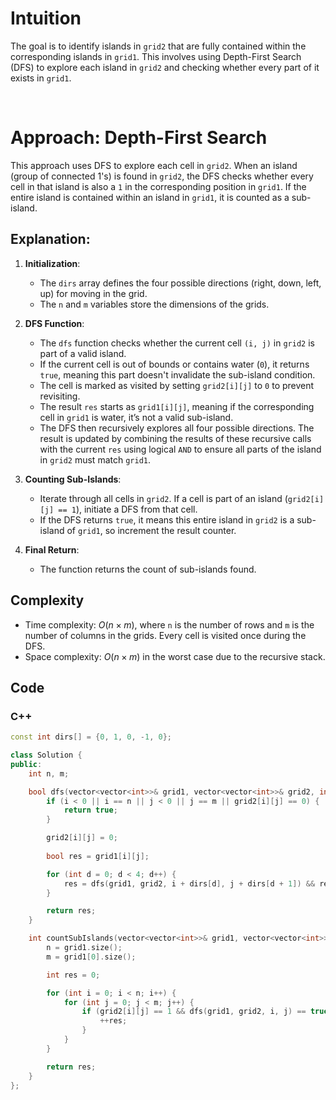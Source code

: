 # Intuition

The goal is to identify islands in `grid2` that are fully contained within the corresponding islands in `grid1`. This involves using Depth-First Search (DFS) to explore each island in `grid2` and checking whether every part of it exists in `grid1`.

<p>&nbsp;</p>

# Approach: Depth-First Search
This approach uses DFS to explore each cell in `grid2`. When an island (group of connected 1's) is found in `grid2`, the DFS checks whether every cell in that island is also a `1` in the corresponding position in `grid1`. If the entire island is contained within an island in `grid1`, it is counted as a sub-island.

## Explanation:

1. **Initialization**:
   - The `dirs` array defines the four possible directions (right, down, left, up) for moving in the grid.
   - The `n` and `m` variables store the dimensions of the grids.

2. **DFS Function**:
   - The `dfs` function checks whether the current cell `(i, j)` in `grid2` is part of a valid island.
   - If the current cell is out of bounds or contains water (`0`), it returns `true`, meaning this part doesn't invalidate the sub-island condition.
   - The cell is marked as visited by setting `grid2[i][j]` to `0` to prevent revisiting.
   - The result `res` starts as `grid1[i][j]`, meaning if the corresponding cell in `grid1` is water, it’s not a valid sub-island.
   - The DFS then recursively explores all four possible directions. The result is updated by combining the results of these recursive calls with the current `res` using logical `AND` to ensure all parts of the island in `grid2` must match `grid1`.

3. **Counting Sub-Islands**:
   - Iterate through all cells in `grid2`. If a cell is part of an island (`grid2[i][j] == 1`), initiate a DFS from that cell.
   - If the DFS returns `true`, it means this entire island in `grid2` is a sub-island of `grid1`, so increment the result counter.

4. **Final Return**:
   - The function returns the count of sub-islands found.

## Complexity
- Time complexity: $O(n \times m)$, where `n` is the number of rows and `m` is the number of columns in the grids. Every cell is visited once during the DFS.
- Space complexity: $O(n \times m)$ in the worst case due to the recursive stack.

## Code 
### C++
```cpp
const int dirs[] = {0, 1, 0, -1, 0};

class Solution {
public:
    int n, m;

    bool dfs(vector<vector<int>>& grid1, vector<vector<int>>& grid2, int i, int j) {
        if (i < 0 || i == n || j < 0 || j == m || grid2[i][j] == 0) {
            return true;
        }

        grid2[i][j] = 0;
        
        bool res = grid1[i][j];

        for (int d = 0; d < 4; d++) {
            res = dfs(grid1, grid2, i + dirs[d], j + dirs[d + 1]) && res;
        }

        return res;
    }

    int countSubIslands(vector<vector<int>>& grid1, vector<vector<int>>& grid2) {
        n = grid1.size();
        m = grid1[0].size();

        int res = 0;

        for (int i = 0; i < n; i++) {
            for (int j = 0; j < m; j++) {
                if (grid2[i][j] == 1 && dfs(grid1, grid2, i, j) == true) {
                    ++res;
                }
            }
        }

        return res;
    }
};
```
